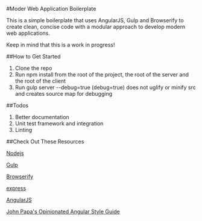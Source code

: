 #Moder Web Application Boilerplate

This is a simple boilerplate that uses AngularJS, Gulp and Browserify to create clean, concise code with a
modular approach to develop modern web applications.

Keep in mind that this is a work in progress!

##How to Get Started

1.  Clone the repo
2.  Run npm install from the root of the project, the root of the server and the root of the client
3.  Run gulp server --debug=true (debug=true) does not uglify or minify src and creates source map for debugging

##Todos

1.  Better documentation
2.  Unit test framework and integration
3.  Linting

##Check Out These Resources

[Nodejs](http://nodejs.org)

[Gulp](http://gulpjs.com/)

[Browserify](http://browserify.org/)

[express](http://expressjs.com)

[AngularJS](http://angularjs.org)

[John Papa's Opinionated Angular Style Guide](https://github.com/johnpapa/angular-styleguide)